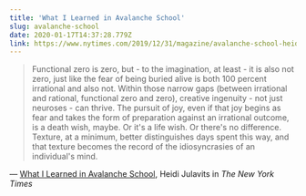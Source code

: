 ```yaml
---
title: 'What I Learned in Avalanche School'
slug: avalanche-school
date: 2020-01-17T14:37:28.779Z
link: https://www.nytimes.com/2019/12/31/magazine/avalanche-school-heidi-julavits.html
---
```


> Functional zero is zero, but - to the imagination, at least - it is also not zero, just like the fear of being buried alive is both 100 percent irrational and also not. Within those narrow gaps (between irrational and rational, functional zero and zero), creative ingenuity - not just neuroses - can thrive. The pursuit of joy, even if that joy begins as fear and takes the form of preparation against an irrational outcome, is a death wish, maybe. Or it's a life wish. Or there's no difference. Texture, at a minimum, better distinguishes days spent this way, and that texture becomes the record of the idiosyncrasies of an individual's mind.

&mdash; [What I Learned in Avalanche School](https://www.nytimes.com/2019/12/31/magazine/avalanche-school-heidi-julavits.html?mc_cid=089b14d9e9&mc_eid=5db39ce2af), Heidi Julavits in _The New York Times_
